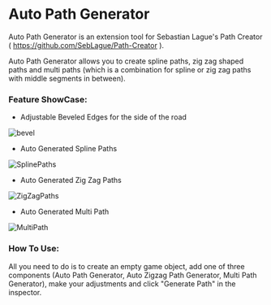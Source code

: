 # Auto Path Generator


Auto Path Generator is an extension tool for Sebastian Lague's Path Creator ( https://github.com/SebLague/Path-Creator ).

Auto Path Generator allows you to create spline paths, zig zag shaped paths and multi paths (which is a combination for spline or zig zag paths with middle segments in between).

### Feature ShowCase:

* Adjustable Beveled Edges for the side of the road

![bevel](https://user-images.githubusercontent.com/59961702/187871391-ecef4ec8-facf-4b04-abe3-5cdda3930026.gif)


* Auto Generated Spline Paths

![SplinePaths](https://user-images.githubusercontent.com/59961702/187871986-79ffe14b-5a6c-4740-a304-310e1187e9cf.gif)


* Auto Generated Zig Zag Paths

![ZigZagPaths](https://user-images.githubusercontent.com/59961702/187872800-c2883729-d914-4ecd-b3ce-08c58e36b61a.gif)



* Auto Generated Multi Path

![MultiPath](https://user-images.githubusercontent.com/59961702/187873412-c1b36eb3-181a-4fd1-9798-1973bf21364c.gif)




### How To Use:

All you need to do is to create an empty game object, add one of three components (Auto Path Generator, Auto Zigzag Path Generator, Multi Path Generator), make your adjustments and click "Generate Path" in the inspector.
